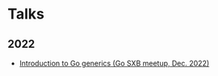 # Talks

## 2022

- [Introduction to Go generics (Go SXB meetup, Dec. 2022)](https://talks.godoc.org/github.com/jub0bs/talks/2022/12/intro-to-generics/main.slide)
